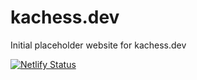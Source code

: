 # kachess.dev
Initial placeholder website for kachess.dev

[![Netlify Status](https://api.netlify.com/api/v1/badges/63253bc6-586a-4f8f-831e-6c9fb249bb10/deploy-status)](https://app.netlify.com/sites/kachess/deploys)

